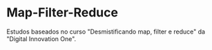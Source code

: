 # Map-Filter-Reduce
Estudos baseados no curso "Desmistificando map, filter e reduce" da "Digital Innovation One".
